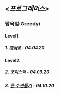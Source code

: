 ## *<프로그래머스>*  

### 탐욕법(Greedy) 
#### Level1.  

##### 1. [체육복](https://programmers.co.kr/learn/courses/30/lessons/42862?language=java) - 04.04.20    
    
#### Level2.  

##### 2. [조이스틱](https://programmers.co.kr/learn/courses/30/lessons/42860) - 04.09.20  

##### 3. [큰 수 만들기](https://programmers.co.kr/learn/courses/30/lessons/42883) - 04.10.20  


